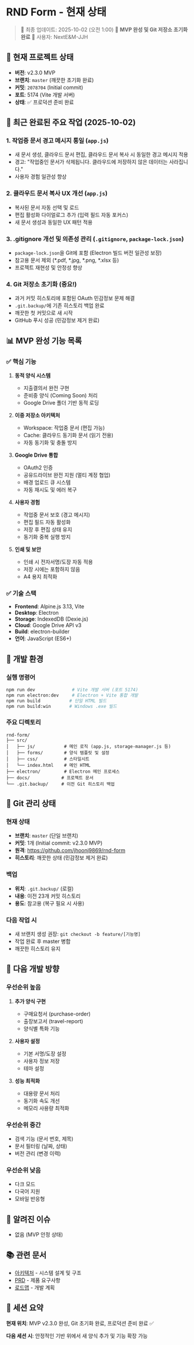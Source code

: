 # RND Form - 현재 상태

> 📅 최종 업데이트: 2025-10-02 (오전 1:00)
> 🎉 **MVP 완성 및 Git 저장소 초기화 완료**
> 👥 사용자: NextE&M-JJH

## 🎯 현재 프로젝트 상태
- **버전**: v2.3.0 MVP
- **브랜치**: `master` (깨끗한 초기화 완료)
- **커밋**: `2078704` (Initial commit)
- **포트**: 5174 (Vite 개발 서버)
- **상태**: ✅ 프로덕션 준비 완료

## 🚀 **최근 완료된 주요 작업 (2025-10-02)**

### 1. **작업중 문서 경고 메시지 통일** (`app.js`)
- 새 문서 생성, 클라우드 문서 편집, 클라우드 문서 복사 시 동일한 경고 메시지 적용
- 경고: "작업중인 문서가 삭제됩니다. 클라우드에 저장하지 않은 데이터는 사라집니다."
- 사용자 경험 일관성 향상

### 2. **클라우드 문서 복사 UX 개선** (`app.js`)
- 복사된 문서 자동 선택 및 로드
- 편집 활성화 다이얼로그 추가 (입력 필드 자동 포커스)
- 새 문서 생성과 동일한 UX 패턴 적용

### 3. **.gitignore 개선 및 의존성 관리** (`.gitignore`, `package-lock.json`)
- `package-lock.json`을 Git에 포함 (Electron 빌드 버전 일관성 보장)
- 참고용 문서 제외 (*.pdf, *.jpg, *.png, *.xlsx 등)
- 프로젝트 재현성 및 안정성 향상

### 4. **Git 저장소 초기화** (중요!)
- 과거 커밋 히스토리에 포함된 OAuth 민감정보 문제 해결
- `.git.backup/`에 기존 히스토리 백업 완료
- 깨끗한 첫 커밋으로 새 시작
- GitHub 푸시 성공 (민감정보 제거 완료)

## 📊 **MVP 완성 기능 목록**

### ✅ **핵심 기능**
1. **동적 양식 시스템**
   - 지출결의서 완전 구현
   - 준비중 양식 (Coming Soon) 처리
   - Google Drive 폴더 기반 동적 로딩

2. **이중 저장소 아키텍처**
   - Workspace: 작업중 문서 (편집 가능)
   - Cache: 클라우드 동기화 문서 (읽기 전용)
   - 자동 동기화 및 충돌 방지

3. **Google Drive 통합**
   - OAuth2 인증
   - 공유드라이브 완전 지원 (멀티 계정 협업)
   - 배경 업로드 큐 시스템
   - 자동 재시도 및 에러 복구

4. **사용자 경험**
   - 작업중 문서 보호 (경고 메시지)
   - 편집 필드 자동 활성화
   - 저장 후 편집 상태 유지
   - 동기화 중복 실행 방지

5. **인쇄 및 보안**
   - 인쇄 시 전자서명/도장 자동 적용
   - 저장 시에는 포함하지 않음
   - A4 용지 최적화

### ✅ **기술 스택**
- **Frontend**: Alpine.js 3.13, Vite
- **Desktop**: Electron
- **Storage**: IndexedDB (Dexie.js)
- **Cloud**: Google Drive API v3
- **Build**: electron-builder
- **언어**: JavaScript (ES6+)

## 🔧 **개발 환경**

### 실행 명령어
```bash
npm run dev              # Vite 개발 서버 (포트 5174)
npm run electron:dev     # Electron + Vite 통합 개발
npm run build           # 단일 HTML 빌드
npm run build:win       # Windows .exe 빌드
```

### 주요 디렉토리
```
rnd-form/
├── src/
│   ├── js/           # 메인 로직 (app.js, storage-manager.js 등)
│   ├── forms/        # 양식 템플릿 및 설정
│   ├── css/          # 스타일시트
│   └── index.html    # 메인 HTML
├── electron/         # Electron 메인 프로세스
├── docs/            # 프로젝트 문서
└── .git.backup/     # 이전 Git 히스토리 백업
```

## 📝 **Git 관리 상태**

### 현재 상태
- **브랜치**: `master` (단일 브랜치)
- **커밋**: 1개 (Initial commit: v2.3.0 MVP)
- **원격**: https://github.com/jhoonj9869/rnd-form
- **히스토리**: 깨끗한 상태 (민감정보 제거 완료)

### 백업
- **위치**: `.git.backup/` (로컬)
- **내용**: 이전 23개 커밋 히스토리
- **용도**: 참고용 (복구 필요 시 사용)

### 다음 작업 시
- 새 브랜치 생성 권장: `git checkout -b feature/[기능명]`
- 작업 완료 후 master 병합
- 깨끗한 히스토리 유지

## 🎯 **다음 개발 방향**

### 우선순위 높음
1. **추가 양식 구현**
   - 구매요청서 (purchase-order)
   - 출장보고서 (travel-report)
   - 양식별 특화 기능

2. **사용자 설정**
   - 기본 서명/도장 설정
   - 사용자 정보 저장
   - 테마 설정

3. **성능 최적화**
   - 대용량 문서 처리
   - 동기화 속도 개선
   - 메모리 사용량 최적화

### 우선순위 중간
- 검색 기능 (문서 번호, 제목)
- 문서 필터링 (날짜, 상태)
- 버전 관리 (변경 이력)

### 우선순위 낮음
- 다크 모드
- 다국어 지원
- 모바일 반응형

## 🐛 **알려진 이슈**
- 없음 (MVP 안정 상태)

## 📚 **관련 문서**
- [아키텍처](./ARCHITECTURE.md) - 시스템 설계 및 구조
- [PRD](./PRD.md) - 제품 요구사항
- [로드맵](./roadmap.md) - 개발 계획

## 🎉 **세션 요약**
**현재 위치**: MVP v2.3.0 완성, Git 초기화 완료, 프로덕션 준비 완료 ✅

**다음 세션 시**: 안정적인 기반 위에서 새 양식 추가 및 기능 확장 가능
